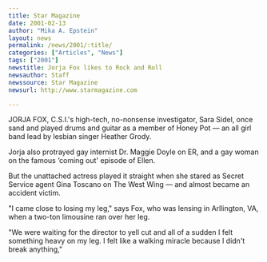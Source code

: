 ```yaml
---
title: Star Magazine
date: 2001-02-13
author: "Mika A. Epstein"
layout: news
permalink: /news/2001/:title/
categories: ["Articles", "News"]
tags: ["2001"]
newstitle: Jorja Fox likes to Rock and Roll  
newsauthor: Staff  
newssource: Star Magazine  
newsurl: http://www.starmagazine.com  

---
```

JORJA FOX, C.S.I.'s high-tech, no-nonsense investigator, Sara Sidel, once sand and played drums and guitar as a member of Honey Pot &#8212; an all girl band lead by lesbian singer Heather Grody.

Jorja also protrayed gay internist Dr. Maggie Doyle on ER, and a gay woman on the famous &#8216;coming out' episode of Ellen.

But the unattached actress played it straight when she stared as Secret Service agent Gina Toscano on The West Wing &#8212; and almost became an accident victim.

"I came close to losing my leg," says Fox, who was lensing in Arllington, VA, when a two-ton limousine ran over her leg.

"We were waiting for the director to yell cut and all of a sudden I felt something heavy on my leg. I felt like a walking miracle because I didn't break anything,"

